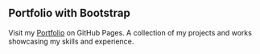 ## Portfolio with Bootstrap

Visit my [Portfolio](https://krithika117.github.io/prograd-html-css-js/index.html) on GitHub Pages.
A collection of my projects and works showcasing my skills and experience.
